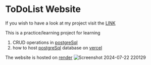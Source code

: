 # ToDoList Website

If you wish to have a look at my project visit the [LINK](https://todolist-vxts.onrender.com)

This is a practice/learning project for learning
1. CRUD operations in [postgreSql](https://www.postgresql.org/)
2. how to host [postgreSql](https://www.postgresql.org/) database on [vercel](https://vercel.com/)

The website is hosted on [render](https://render.com/)
![Screenshot 2024-07-22 220129](https://github.com/user-attachments/assets/4fc6c03d-abe6-4541-b0b8-96c8324c92ad)
